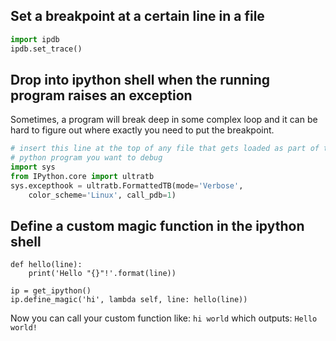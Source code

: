 ## Set a breakpoint at a certain line in a file
```python
import ipdb
ipdb.set_trace()
```

## Drop into ipython shell when the running program raises an exception
Sometimes, a program will break deep in some complex loop and it can be hard to 
figure out where exactly you need to put the breakpoint.
```python
# insert this line at the top of any file that gets loaded as part of the 
# python program you want to debug
import sys
from IPython.core import ultratb
sys.excepthook = ultratb.FormattedTB(mode='Verbose',
    color_scheme='Linux', call_pdb=1)
```

## Define a custom magic function in the ipython shell
```ipython
def hello(line):
    print('Hello "{}"!'.format(line))

ip = get_ipython()
ip.define_magic('hi', lambda self, line: hello(line))
```
Now you can call your custom function like:
``hi world``
which outputs:
``Hello world!``
